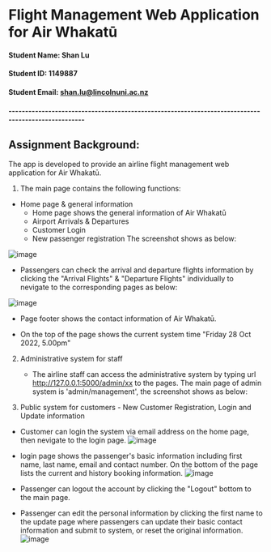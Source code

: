 # Flight Management Web Application for Air Whakatū 


#### Student Name: Shan Lu
#### Student ID: 1149887
#### Student Email: shan.lu@lincolnuni.ac.nz

#### ---------------------------------------------------------------------------------------------------
## Assignment Background:

The app is developed to provide an airline flight management web application for Air Whakatū. 

1. The main page contains the following functions:

  
  - Home page & general information
    - Home page shows the general information of Air Whakatū
    - Airport Arrivals & Departures
    - Customer Login
    - New passenger registration
  The screenshot shows as below:
   
  ![image](https://user-images.githubusercontent.com/109211264/198832823-126ed784-9543-4917-a85b-ce5845809ead.png)


   - Passengers can check the arrival and departure flights information by clicking the "Arrival Flights" & "Departure Flights" individually to nevigate to the corresponding pages as below:
  
  ![image](https://user-images.githubusercontent.com/109211264/198832635-84cd98d3-1ae9-4fb4-8866-bf4afe47dd01.png)
   - Page footer shows the contact information of Air Whakatū.
  
   - On the top of the page shows the current system time "Friday 28 Oct 2022, 5.00pm"

2. Administrative system for staff
   - The airline staff can access the administrative system by typing url http://127.0.0.1:5000/admin/xx to the pages. The main page of admin system is 'admin/management', the screenshot shows as below:
 
  
3. Public system for customers - New Customer Registration, Login and Update information

  - Customer can login the system via email address on the home page, then nevigate to the login page.
  ![image](https://user-images.githubusercontent.com/109211264/198833149-dd7f0095-da68-44f9-9630-a18dd9110a79.png)
  
  - login page shows the passenger's basic information including first name, last name, email and contact number. On the bottom of the page lists the current and history booking information.
  ![image](https://user-images.githubusercontent.com/109211264/198833254-d429eafd-0d83-4ab5-a885-f9f4e5aa97fa.png)

  - Passenger can logout the account by clicking the "Logout" bottom to the main page.
  - Passenger can edit the personal information by clicking the first name to the update page where passengers can update their basic contact information and submit to system, or reset the original information.
  ![image](https://user-images.githubusercontent.com/109211264/198833460-e3f15c07-7c51-437e-8bb0-5f95262b8865.png)
  
  
  

  
  



